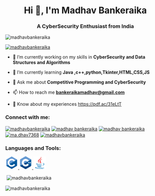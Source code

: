 <h1 align="center">Hi 👋, I'm Madhav Bankeraika</h1>
<h3 align="center">A CyberSecurity Enthusiast from India </h3>

<p align="left"> <img src="https://komarev.com/ghpvc/?username=madhavbankeraika&label=Profile%20views&color=0e75b6&style=flat" alt="madhavbankeraika" /> </p>

<p align="left"> <a href="https://twitter.com/madhavbankeraika" target="blank"><img src="https://img.shields.io/twitter/follow/madhavbankeraika?logo=twitter&style=for-the-badge" alt="madhavbankeraika" /></a> </p>

- 🔭 I’m currently working on my skills in **CyberSecurity and Data Structures and Algorithms**

- 🌱 I’m currently learning **Java ,c++,python,Tkinter,HTML,CSS,JS**

- 💬 Ask me about **Competitive Programming and CyberSecurity**

- 📫 How to reach me **bankeraikamadhav@gmail.com**

- 📄 Know about my experiences https://pdf.ac/31eLtT

<h3 align="left">Connect with me:</h3>
<p align="left">
<a href="https://twitter.com/madhavbankeraika" target="blank"><img align="center" src="https://raw.githubusercontent.com/rahuldkjain/github-profile-readme-generator/master/src/images/icons/Social/twitter.svg" alt="madhavbankeraika" height="30" width="40" /></a>
<a href="https://linkedin.com/in/madhav bankeraika" target="blank"><img align="center" src="https://raw.githubusercontent.com/rahuldkjain/github-profile-readme-generator/master/src/images/icons/Social/linked-in-alt.svg" alt="madhav bankeraika" height="30" width="40" /></a>
<a href="https://fb.com/madhav bankeraika" target="blank"><img align="center" src="https://raw.githubusercontent.com/rahuldkjain/github-profile-readme-generator/master/src/images/icons/Social/facebook.svg" alt="madhav bankeraika" height="30" width="40" /></a>
<a href="https://instagram.com/ma.dhav7368" target="blank"><img align="center" src="https://raw.githubusercontent.com/rahuldkjain/github-profile-readme-generator/master/src/images/icons/Social/instagram.svg" alt="ma.dhav7368" height="30" width="40" /></a>
<a href="https://codeforces.com/profile/madhavbankeraika" target="blank"><img align="center" src="https://raw.githubusercontent.com/rahuldkjain/github-profile-readme-generator/master/src/images/icons/Social/codeforces.svg" alt="madhavbankeraika" height="30" width="40" /></a>
</p>

<h3 align="left">Languages and Tools:</h3>
<p align="left"> <a href="https://www.cprogramming.com/" target="_blank" rel="noreferrer"> <img src="https://raw.githubusercontent.com/devicons/devicon/master/icons/c/c-original.svg" alt="c" width="40" height="40"/> </a> <a href="https://www.w3schools.com/cpp/" target="_blank" rel="noreferrer"> <img src="https://raw.githubusercontent.com/devicons/devicon/master/icons/cplusplus/cplusplus-original.svg" alt="cplusplus" width="40" height="40"/> </a> <a href="https://www.java.com" target="_blank" rel="noreferrer"> <img src="https://raw.githubusercontent.com/devicons/devicon/master/icons/java/java-original.svg" alt="java" width="40" height="40"/> </a> </p>

<p>&nbsp;<img align="center" src="https://github-readme-stats.vercel.app/api?username=madhavbankeraika&show_icons=true&locale=en" alt="madhavbankeraika" /></p>

<p><img align="center" src="https://github-readme-streak-stats.herokuapp.com/?user=madhavbankeraika&" alt="madhavbankeraika" /></p>
